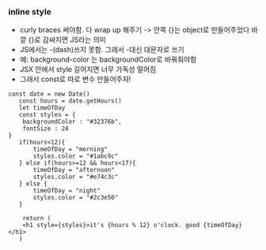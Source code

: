 ### inline style
- curly braces 써야함. 다 wrap up 해주기 -> 안쪽 {}는 object로 만들어주었다 바깥 {}로 감싸지면 JS라는 의미
- JS에서는 -(dash)쓰지 못함. 그래서 -대신 대문자로 쓰기
- 예: background-color 는 backgroundColor로 바꿔줘야함
- JSX 안에서 style 길어지면 너무 가독성 떨어짐
- 그래서 const로 따로 변수 만들어주자! 

```
const date = new Date()
   const hours = date.getHours()
   let timeOfDay 
   const styles = {
    backgroundColor : "#32376b",
    fontSize : 24
}
   if(hours<12){
       timeOfDay = "morning"
       styles.color = "#1abc9c"
   } else if(hours>=12 && hours<17){
       timeOfDay = "afternoon"
       styles.color = "#e74c3c"
   } else {
       timeOfDay = "night"
       styles.color = "#2c3e50"
   }
   
    return (
    <h1 style={styles}>it's {hours % 12} o'clock. good {timeOfDay}</h1>
   )
```